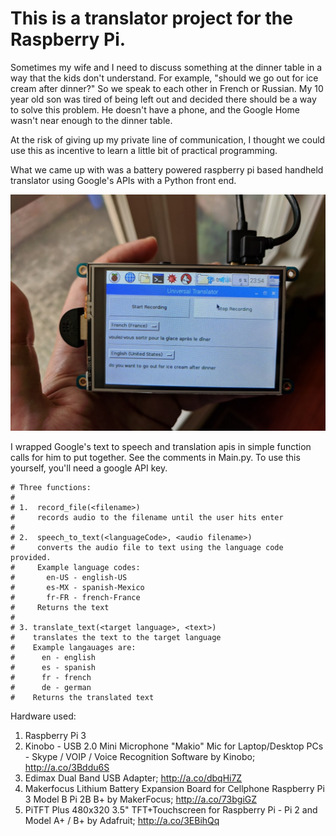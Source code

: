 # This is a translator project for the Raspberry Pi.

Sometimes my wife and I need to discuss something at the dinner table in a way that the kids don't understand.  For example, "should we go out for ice cream after dinner?"  So we speak to each other in French or Russian.  My 10 year old son was tired of being left out and decided there should be a way to solve this problem.  He doesn't have a phone, and the Google Home wasn't near enough to the dinner table.

At the risk of giving up my private line of communication, I thought we could use this as incentive to learn a little bit of practical programming.

What we came up with was a battery powered raspberry pi based handheld translator using Google's APIs with a Python front end.

![screenshot](images/in-action.jpg "In action")


I wrapped Google's text to speech and translation apis in simple function calls for him to put together.  See the comments in Main.py.  To use this yourself, you'll need a google API key.  

```
# Three functions:
#
# 1.  record_file(<filename>)
#     records audio to the filename until the user hits enter
#
# 2.  speech_to_text(<languageCode>, <audio filename>)
#     converts the audio file to text using the language code provided.
#     Example language codes:
#       en-US - english-US
#       es-MX - spanish-Mexico
#       fr-FR - french-France
#     Returns the text
#
# 3. translate_text(<target language>, <text>)
#    translates the text to the target language
#    Example langauages are:
#      en - english
#      es - spanish
#      fr - french
#      de - german
#    Returns the translated text
```


Hardware used:

1. Raspberry Pi 3
1. Kinobo - USB 2.0 Mini Microphone "Makio" Mic for Laptop/Desktop PCs - Skype / VOIP / Voice Recognition Software by Kinobo; http://a.co/3Bddu6S
1. Edimax Dual Band USB Adapter; http://a.co/dbqHi7Z
1. Makerfocus Lithium Battery Expansion Board for Cellphone Raspberry Pi 3 Model B Pi 2B B+ by MakerFocus;  http://a.co/73bgiGZ
1. PiTFT Plus 480x320 3.5" TFT+Touchscreen for Raspberry Pi - Pi 2 and Model A+ / B+ by Adafruit; http://a.co/3EBihQq
